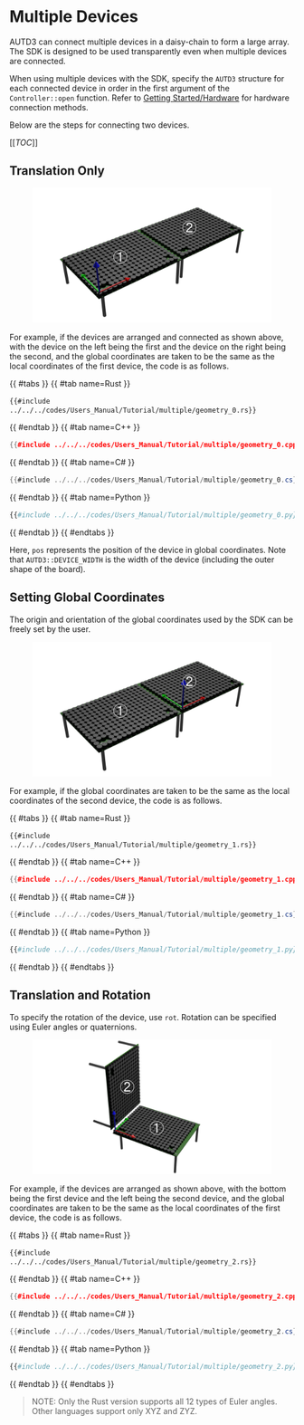 # Multiple Devices

AUTD3 can connect multiple devices in a daisy-chain to form a large array.
The SDK is designed to be used transparently even when multiple devices are connected.

When using multiple devices with the SDK, specify the `AUTD3` structure for each connected device in order in the first argument of the `Controller::open` function.
Refer to [Getting Started/Hardware](../getting_started/hardware.md) for hardware connection methods.

Below are the steps for connecting two devices.

[[_TOC_]]

## Translation Only

<figure>
  <img src="../../fig/Users_Manual/hor_left_ori_left_1.png"/>
</figure>

For example, if the devices are arranged and connected as shown above, with the device on the left being the first and the device on the right being the second, and the global coordinates are taken to be the same as the local coordinates of the first device, the code is as follows.

{{ #tabs }}
{{ #tab name=Rust }}
```rust,edition2024
{{#include ../../../codes/Users_Manual/Tutorial/multiple/geometry_0.rs}}
```
{{ #endtab }}
{{ #tab name=C++ }}
```cpp
{{#include ../../../codes/Users_Manual/Tutorial/multiple/geometry_0.cpp}}
```
{{ #endtab }}
{{ #tab name=C# }}
```cs
{{#include ../../../codes/Users_Manual/Tutorial/multiple/geometry_0.cs}}
```
{{ #endtab }}
{{ #tab name=Python }}
```python
{{#include ../../../codes/Users_Manual/Tutorial/multiple/geometry_0.py}}
```
{{ #endtab }}
{{ #endtabs }}

Here, `pos` represents the position of the device in global coordinates.
Note that `AUTD3::DEVICE_WIDTH` is the width of the device (including the outer shape of the board).

## Setting Global Coordinates

The origin and orientation of the global coordinates used by the SDK can be freely set by the user.

<figure>
  <img src="../../fig/Users_Manual/hor_right_ori_left_1.png"/>
</figure>

For example, if the global coordinates are taken to be the same as the local coordinates of the second device, the code is as follows.

{{ #tabs }}
{{ #tab name=Rust }}
```rust,edition2024
{{#include ../../../codes/Users_Manual/Tutorial/multiple/geometry_1.rs}}
```
{{ #endtab }}
{{ #tab name=C++ }}
```cpp
{{#include ../../../codes/Users_Manual/Tutorial/multiple/geometry_1.cpp}}
```
{{ #endtab }}
{{ #tab name=C# }}
```cs
{{#include ../../../codes/Users_Manual/Tutorial/multiple/geometry_1.cs}}
```
{{ #endtab }}
{{ #tab name=Python }}
```python
{{#include ../../../codes/Users_Manual/Tutorial/multiple/geometry_1.py}}
```
{{ #endtab }}
{{ #endtabs }}

## Translation and Rotation

To specify the rotation of the device, use `rot`.
Rotation can be specified using Euler angles or quaternions.

<figure>
  <img src="../../fig/Users_Manual/vert.png"/>
</figure>

For example, if the devices are arranged as shown above, with the bottom being the first device and the left being the second device, and the global coordinates are taken to be the same as the local coordinates of the first device, the code is as follows.

{{ #tabs }}
{{ #tab name=Rust }}
```rust,edition2024
{{#include ../../../codes/Users_Manual/Tutorial/multiple/geometry_2.rs}}
```
{{ #endtab }}
{{ #tab name=C++ }}
```cpp
{{#include ../../../codes/Users_Manual/Tutorial/multiple/geometry_2.cpp}}
```
{{ #endtab }}
{{ #tab name=C# }}
```cs
{{#include ../../../codes/Users_Manual/Tutorial/multiple/geometry_2.cs}}
```
{{ #endtab }}
{{ #tab name=Python }}
```python
{{#include ../../../codes/Users_Manual/Tutorial/multiple/geometry_2.py}}
```
{{ #endtab }}
{{ #endtabs }}

> NOTE: Only the Rust version supports all 12 types of Euler angles.
> Other languages support only XYZ and ZYZ.
